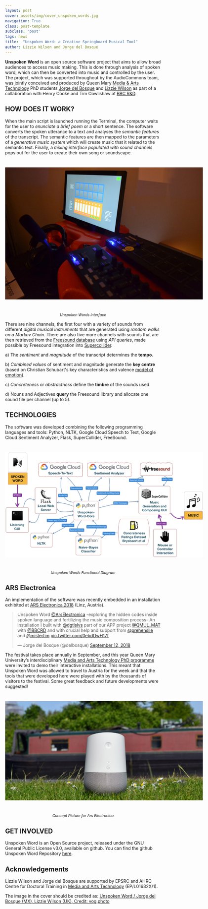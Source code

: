 ```yaml
---
layout: post
cover: assets/img/cover_unspoken_words.jpg
navigation: True
class: post-template
subclass: 'post'
tags: news
title:  "Unspoken Word: a Creative Springboard Musical Tool"
author: Lizzie Wilson and Jorge del Bosque
---
```


**Unspoken Word** is an open source software project that aims to allow broad audiences to access music making. This is done through analysis of spoken word, which can then be converted into music and controlled by the user. The project, which was supported throughout by the AudioCommons team, was jointly conceived and produced by Queen Mary [Media & Arts Technology](https://mat.qmul.ac.uk) PhD students [Jorge del Bosque](http://www.eecs.qmul.ac.uk/profiles/delbosquetrevinojorgeeugenio.html) and [Lizzie Wilson](https://twitter.com/dgtlslvs) as part of a collaboration with Henry Cooke and Tim Cowlishaw at [BBC R&D](https://www.bbc.co.uk/rd).


## HOW DOES IT WORK?

When the main script is launched running the Terminal, the computer waits for the user to *enunciate a brief poem* or a short sentence. The software converts the spoken utterance to a text and analyses the *semantic features* of the transcript. The semantic features are then mapped to the parameters of a *generative music system* which will create music that it related to the semantic text. Finally, a *mixing interface populated with sound channels* pops out for the user to create their own song or soundscape.

<a href="/assets/img/Interface_unspoken.png" target="blank"><img style="margin:auto;margin-bottom:25px;margin-top:25px;max-width:640px;" class="img-responsive" src="/assets/img/Interface_unspoken.png" alt="Unspoken Words Interface">
</a>

<p style="text-align:center; padding-top:0; font-size:85%"><em> Unspoken Words Interface</em></p>




There are nine channels, the first four with a variety of sounds from different *digital musical instruments* that are generated using *random walks on a Markov Chain*. There are also five more channels with sounds that are then retrieved from the [Freesound database](https://www.freesound.org) using *API queries*, made possible by Freesound integration into [Supercollider](https://supercollider.github.io/).

a)	The *sentiment* and *magnitude* of the transcript determines the **tempo**.

b)	*Combined values* of sentiment and magnitude generate the **key centre** (based on Christian Schubart's key characteristics and valence [model of emotion](https://www.wmich.edu/mus-theo/courses/keys.html)).

c)	*Concreteness* or *abstractness* define the **timbre** of the sounds used.

d)	Nouns and Adjectives **query** the Freesound library and allocate one sound file per channel (up to 5).

## TECHNOLOGIES

The software was developed combining the following programming languages and tools: Python, NLTK, Google Cloud Speech to Text, Google Cloud Sentiment Analyzer, Flask, SuperCollider, FreeSound.


<a href="/assets/img/Diagram_Unspoken.png" target="blank"><img style="margin:auto;margin-bottom:25px;margin-top:25px;max-width:640px;" class="img-responsive" src="/assets/img/Diagram_Unspoken.png" alt="Unspoken Words Functional Diagram">
</a>

<p style="text-align:center; padding-top:0; font-size:85%"><em> Unspoken Words Functional Diagram</em></p>



## ARS Electronica

An implementation of the software was recently embedded in an installation exhibited at [ARS Electronica 2018](https://ars.electronica.art/news/en/) (Linz, Austria).

<blockquote class="twitter-tweet" data-lang="en"><p lang="en" dir="ltr">Unspoken Word <a href="https://twitter.com/ArsElectronica?ref_src=twsrc%5Etfw">@ArsElectronica</a> -exploring the hidden codes inside spoken language and fertilizing the music composition process- An installation I built with <a href="https://twitter.com/dgtlslvs?ref_src=twsrc%5Etfw">@dgtlslvs</a> part of our APP project <a href="https://twitter.com/QMUL_MAT?ref_src=twsrc%5Etfw">@QMUL_MAT</a> with <a href="https://twitter.com/BBCRD?ref_src=twsrc%5Etfw">@BBCRD</a> and with crucial help and support from <a href="https://twitter.com/prehensile?ref_src=twsrc%5Etfw">@prehensile</a> and <a href="https://twitter.com/mistertim?ref_src=twsrc%5Etfw">@mistertim</a> <a href="https://t.co/0ebdDwH17f">pic.twitter.com/0ebdDwH17f</a></p>&mdash; Jorge del Bosque (@delbosque) <a href="https://twitter.com/delbosque/status/1039915902672805888?ref_src=twsrc%5Etfw">September 12, 2018</a></blockquote>
<script async src="https://platform.twitter.com/widgets.js" charset="utf-8"></script>


The festival takes place annually in September, and this year Queen Mary University’s interdisciplinary [Media and Arts Technology PhD programme](http://www.mat.qmul.ac.uk/) were invited to demo their interactive installations. This meant that Unspoken Word was allowed to travel to Austria for the week and that the tools that were developed here were played with by the thousands of visitors to the festival. Some great feedback and future developments were suggested!

<a href="/assets/img/UnspokenWord-JorgeDelBosqueAndLizzieWilson_Beitragsbild.jpg" target="blank"><img style="margin:auto;margin-bottom:25px;margin-top:25px;max-width:640px;" class="img-responsive" src="/assets/img/UnspokenWord-JorgeDelBosqueAndLizzieWilson_Beitragsbild.jpg" alt="Unspoken Words Concept at Ars Electronica">
</a>

<p style="text-align:center; padding-top:0; font-size:85%"><em> Concept Picture for Ars Electronica</em></p>



## GET INVOLVED

Unspoken Word is an Open Source project, released under the GNU General Public License v3.0, available on github. You can find the github Unspoken Word Repository [here](https://github.com/jdbosque/BBC-SwM).

## Acknowledgements

Lizzie Wilson and Jorge del Bosque are supported by EPSRC and AHRC Centre for Doctoral Training in [Media and Arts Technology](https://mat.qmul.ac.uk)  (EP/L01632X/1).

The image in the cover should be credited as: [Unspoken Word / Jorge del Bosque (MX), Lizzie Wilson (UK), Credit: vog.photo](https://ars.electronica.art/error/en/unspoken/)

